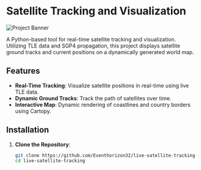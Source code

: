 # Satellite Tracking and Visualization

![Project Banner](https://static.isstracker.pl/images/satellites/8/noaa-15-25338.png)

A Python-based tool for real-time satellite tracking and visualization. Utilizing TLE data and SGP4 propagation, this project displays satellite ground tracks and current positions on a dynamically generated world map.

## Features

- **Real-Time Tracking**: Visualize satellite positions in real-time using live TLE data.
- **Dynamic Ground Tracks**: Track the path of satellites over time.
- **Interactive Map**: Dynamic rendering of coastlines and country borders using Cartopy.

## Installation

1. **Clone the Repository**:
   ```sh
   git clone https://github.com/Eventhorizon32/live-satellite-tracking.git
   cd live-satellite-tracking
